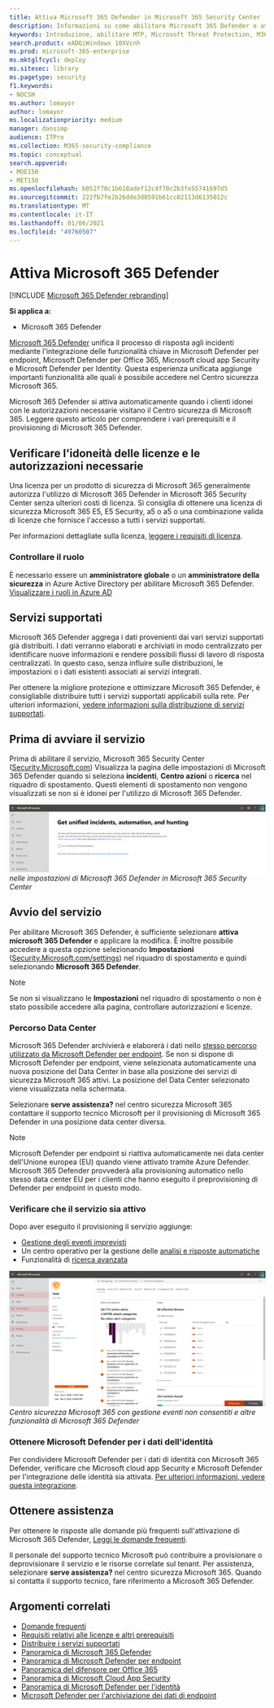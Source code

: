 ```yaml
---
title: Attiva Microsoft 365 Defender in Microsoft 365 Security Center
description: Informazioni su come abilitare Microsoft 365 Defender e avviare l'integrazione degli incidenti di sicurezza e della risposta.
keywords: Introduzione, abilitare MTP, Microsoft Threat Protection, M365, sicurezza, percorso dati, autorizzazioni necessarie, idoneità licenza, pagina impostazioni
search.product: eADQiWindows 10XVcnh
ms.prod: microsoft-365-enterprise
ms.mktglfcycl: deploy
ms.sitesec: library
ms.pagetype: security
f1.keywords:
- NOCSH
ms.author: lomayor
author: lomayor
ms.localizationpriority: medium
manager: dansimp
audience: ITPro
ms.collection: M365-security-compliance
ms.topic: conceptual
search.appverid:
- MOE150
- MET150
ms.openlocfilehash: b052f70c1b618adef12c4f70c2b3fe55741697d5
ms.sourcegitcommit: 222fb7fe2b26dde3d8591b61cc02113d6135012c
ms.translationtype: MT
ms.contentlocale: it-IT
ms.lasthandoff: 01/06/2021
ms.locfileid: "49760507"
---
```

# <a name="turn-on-microsoft-365-defender"></a>Attiva Microsoft 365 Defender

[!INCLUDE [Microsoft 365 Defender rebranding](../includes/microsoft-defender.md)]


**Si applica a:**
- Microsoft 365 Defender

[Microsoft 365 Defender](microsoft-threat-protection.md) unifica il processo di risposta agli incidenti mediante l'integrazione delle funzionalità chiave in Microsoft Defender per endpoint, Microsoft Defender per Office 365, Microsoft cloud app Security e Microsoft Defender per Identity. Questa esperienza unificata aggiunge importanti funzionalità alle quali è possibile accedere nel Centro sicurezza Microsoft 365.

Microsoft 365 Defender si attiva automaticamente quando i clienti idonei con le autorizzazioni necessarie visitano il Centro sicurezza di Microsoft 365. Leggere questo articolo per comprendere i vari prerequisiti e il provisioning di Microsoft 365 Defender.

## <a name="check-license-eligibility-and-required-permissions"></a>Verificare l'idoneità delle licenze e le autorizzazioni necessarie

Una licenza per un prodotto di sicurezza di Microsoft 365 generalmente autorizza l'utilizzo di Microsoft 365 Defender in Microsoft 365 Security Center senza ulteriori costi di licenza. Si consiglia di ottenere una licenza di sicurezza Microsoft 365 E5, E5 Security, a5 o a5 o una combinazione valida di licenze che fornisce l'accesso a tutti i servizi supportati.

Per informazioni dettagliate sulla licenza, [leggere i requisiti di licenza](prerequisites.md#licensing-requirements).

### <a name="check-your-role"></a>Controllare il ruolo

È necessario essere un **amministratore globale** o un **amministratore della sicurezza** in Azure Active Directory per abilitare Microsoft 365 Defender. [Visualizzare i ruoli in Azure AD](https://docs.microsoft.com/azure/active-directory/users-groups-roles/directory-manage-roles-portal)

## <a name="supported-services"></a>Servizi supportati

Microsoft 365 Defender aggrega i dati provenienti dai vari servizi supportati già distribuiti. I dati verranno elaborati e archiviati in modo centralizzato per identificare nuove informazioni e rendere possibili flussi di lavoro di risposta centralizzati. In questo caso, senza influire sulle distribuzioni, le impostazioni o i dati esistenti associati ai servizi integrati.

Per ottenere la migliore protezione e ottimizzare Microsoft 365 Defender, è consigliabile distribuire tutti i servizi supportati applicabili sulla rete. Per ulteriori informazioni, [vedere informazioni sulla distribuzione di servizi supportati](deploy-supported-services.md).

## <a name="before-starting-the-service"></a>Prima di avviare il servizio

Prima di abilitare il servizio, Microsoft 365 Security Center ([Security.Microsoft.com](https://security.microsoft.com)) Visualizza la pagina delle impostazioni di Microsoft 365 Defender quando si seleziona **incidenti**, **Centro azioni** o **ricerca** nel riquadro di spostamento. Questi elementi di spostamento non vengono visualizzati se non si è idonei per l'utilizzo di Microsoft 365 Defender.

![Immagine della pagina Microsoft 365 Defender Settings visualizzata se Microsoft 365 Defender non è stato attivato ](../../media/mtp-enable/mtp-settings.png)
 *nelle impostazioni di Microsoft 365 Defender in Microsoft 365 Security Center*

## <a name="starting-the-service"></a>Avvio del servizio

Per abilitare Microsoft 365 Defender, è sufficiente selezionare **attiva microsoft 365 Defender** e applicare la modifica. È inoltre possibile accedere a questa opzione selezionando **Impostazioni** ([Security.Microsoft.com/settings](https://security.microsoft.com/settings)) nel riquadro di spostamento e quindi selezionando **Microsoft 365 Defender**.

> [!NOTE]
> Se non si visualizzano le **Impostazioni** nel riquadro di spostamento o non è stato possibile accedere alla pagina, controllare autorizzazioni e licenze.

### <a name="data-center-location"></a>Percorso Data Center

Microsoft 365 Defender archivierà e elaborerà i dati nello [stesso percorso utilizzato da Microsoft Defender per endpoint](https://docs.microsoft.com/windows/security/threat-protection/microsoft-defender-atp/data-storage-privacy). Se non si dispone di Microsoft Defender per endpoint, viene selezionata automaticamente una nuova posizione del Data Center in base alla posizione dei servizi di sicurezza Microsoft 365 attivi. La posizione del Data Center selezionato viene visualizzata nella schermata.

Selezionare **serve assistenza?** nel centro sicurezza Microsoft 365 contattare il supporto tecnico Microsoft per il provisioning di Microsoft 365 Defender in una posizione data center diversa.

> [!NOTE]
> Microsoft Defender per endpoint si riattiva automaticamente nei data center dell'Unione europea (EU) quando viene attivato tramite Azure Defender. Microsoft 365 Defender provvederà alla provisioning automatico nello stesso data center EU per i clienti che hanno eseguito il preprovisioning di Defender per endpoint in questo modo.

### <a name="confirm-that-the-service-is-on"></a>Verificare che il servizio sia attivo

Dopo aver eseguito il provisioning il servizio aggiunge:

- [Gestione degli eventi imprevisti](incidents-overview.md)
- Un centro operativo per la gestione delle [analisi e risposte automatiche](mtp-autoir.md)
- Funzionalità di [ricerca avanzata](advanced-hunting-overview.md)

![Immagine del riquadro di spostamento Microsoft 365 Centro sicurezza con Microsoft 365 Defender caratteristiche ](../../media/mtp-enable/mtp-on.png)
 *Centro sicurezza Microsoft 365 con gestione eventi non consentiti e altre funzionalità di Microsoft 365 Defender*

### <a name="getting-microsoft-defender-for-identity-data"></a>Ottenere Microsoft Defender per i dati dell'identità

Per condividere Microsoft Defender per i dati di identità con Microsoft 365 Defender, verificare che Microsoft cloud app Security e Microsoft Defender per l'integrazione delle identità sia attivata. [Per ulteriori informazioni, vedere questa integrazione](https://docs.microsoft.com/cloud-app-security/mdi-integration).

## <a name="get-assistance"></a>Ottenere assistenza

Per ottenere le risposte alle domande più frequenti sull'attivazione di Microsoft 365 Defender, [Leggi le domande frequenti](mtp-enable-faq.md).

Il personale del supporto tecnico Microsoft può contribuire a provisionare o deprovisionare il servizio e le risorse correlate sul tenant. Per assistenza, selezionare **serve assistenza?** nel centro sicurezza Microsoft 365. Quando si contatta il supporto tecnico, fare riferimento a Microsoft 365 Defender.

## <a name="related-topics"></a>Argomenti correlati

- [Domande frequenti](mtp-enable-faq.md)
- [Requisiti relativi alle licenze e altri prerequisiti](prerequisites.md)
- [Distribuire i servizi supportati](deploy-supported-services.md)
- [Panoramica di Microsoft 365 Defender](microsoft-threat-protection.md)
- [Panoramica di Microsoft Defender per endpoint](https://docs.microsoft.com/windows/security/threat-protection/microsoft-defender-atp/microsoft-defender-advanced-threat-protection)
- [Panoramica del difensore per Office 365](../office-365-security/office-365-atp.md)
- [Panoramica di Microsoft Cloud App Security](https://docs.microsoft.com/cloud-app-security/what-is-cloud-app-security)
- [Panoramica di Microsoft Defender per l'identità](https://docs.microsoft.com/azure-advanced-threat-protection/what-is-atp)
- [Microsoft Defender per l'archiviazione dei dati di endpoint](https://docs.microsoft.com/windows/security/threat-protection/microsoft-defender-atp/data-storage-privacy)
